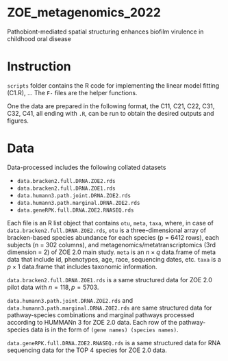 # ZOE_metagenomics_2022  
Pathobiont-mediated spatial structuring enhances biofilm virulence in childhood oral disease

# Instruction
`scripts` folder contains the R code for implementing the linear model fitting (C1.R), ...
The `F-` files are the helper functions.

One the data are prepared in the following format, the C11, C21, C22, C31, C32, C41, all ending with `.R`, can be run to obtain the desired outputs and figures.  


# Data
Data-processed includes the following collated datasets
* `data.bracken2.full.DRNA.ZOE2.rds`  
* `data.bracken2.full.DRNA.ZOE1.rds`  
* `data.humann3.path.joint.DRNA.ZOE2.rds`   
* `data.humann3.path.marginal.DRNA.ZOE2.rds`  
* `data.geneRPK.full.DRNA.ZOE2.RNASEQ.rds`  

Each file is an R list object that contains `otu`, `meta`, `taxa`, where, in case of `data.bracken2.full.DRNA.ZOE2.rds`,
`otu` is a three-dimensional array of bracken-based species abundance for each species (p = 6412 rows), each subjects (n = 302 columns), and metagenomics/metatranscriptomics (3rd dimension = 2) of ZOE 2.0 main study. 
`meta` is an $n\times q$ data.frame of meta data that include id, phenotypes, age, race, sequencing dates, etc.
`taxa` is a $p\times 1$ data.frame that includes taxonomic information.  

`data.bracken2.full.DRNA.ZOE1.rds` is a same structured data for ZOE 2.0 pilot data with $n=118, p = 5703$.

`data.humann3.path.joint.DRNA.ZOE2.rds` and `data.humann3.path.marginal.DRNA.ZOE2.rds` are same structured data for pathway-species combinations and marginal pathways processed according to HUMMANn 3 for ZOE 2.0 data. Each row of the pathway-species data is in the form of `(gene names) (species names)`.  

`data.geneRPK.full.DRNA.ZOE2.RNASEQ.rds` is a same structured data for RNA sequencing data for the TOP 4 species for ZOE 2.0 data.
